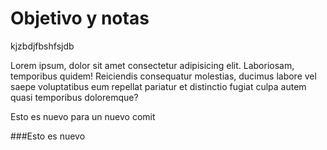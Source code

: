 # Objetivo y notas

kjzbdjfbshfsjdb

Lorem ipsum, dolor sit amet consectetur adipisicing elit. Laboriosam, temporibus quidem! Reiciendis consequatur molestias, ducimus labore vel saepe voluptatibus eum repellat pariatur et distinctio fugiat culpa autem quasi temporibus doloremque?

Esto es nuevo para un nuevo comit

###Esto es nuevo

